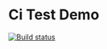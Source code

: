 # Ci Test Demo

[![Build status](https://ci.appveyor.com/api/projects/status/6gs9ust8ow8855f7?svg=true)](https://ci.appveyor.com/project/DmitriyAg1967/oop)